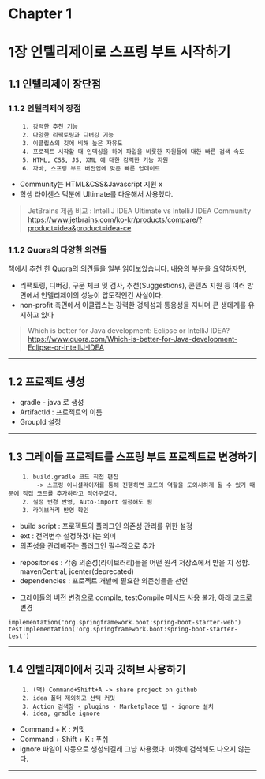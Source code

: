 Chapter 1
======================
# 1장 인텔리제이로 스프링 부트 시작하기
## 1.1 인텔리제이 장단점
### 1.1.2 인텔리제이 장점
        1. 강력한 추천 기능
        2. 다양한 리팩토링과 디버깅 기능
        3. 이클립스의 깃에 비해 높은 자유도
        4. 프로젝트 시작할 때 인덱싱을 하여 파일을 비롯한 자원들에 대한 빠른 검색 속도
        5. HTML, CSS, JS, XML 에 대한 강력한 기능 지원
        6. 자바, 스프링 부트 버전업에 맞춘 빠른 업데이트

- Community는 HTML&CSS&Javascript 지원 x
- 학생 라이센스 덕분에 Ultimate를 다운해서 사용했다.
>JetBrains 제품 비교 : IntelliJ IDEA Ultimate vs IntelliJ IDEA Community  
>https://www.jetbrains.com/ko-kr/products/compare/?product=idea&product=idea-ce

### 1.1.2 Quora의 다양한 의견들
책에서 추천 한 Quora의 의견들을 일부 읽어보았습니다. 내용의 부분을 요약하자면,
- 리팩토링, 디버깅, 구문 체크 및 검사, 추천(Suggestions), 콘텐츠 지원 등 여러 방면에서 인텔리제이의 성능이 압도적인건 사실이다.
- non-profit 측면에서 이클립스는 강력한 경제성과 통용성을 지니며 큰 생테계를 유지하고 있다 

>Which is better for Java development: Eclipse or IntelliJ IDEA?  
>https://www.quora.com/Which-is-better-for-Java-development-Eclipse-or-IntelliJ-IDEA
------------------------------
## 1.2 프로젝트 생성
- gradle - java 로 생성
- ArtifactId : 프로젝트의 이름
- GroupId 설정
------------------------------  
## 1.3 그레이들 프로젝트를 스프링 부트 프로젝트로 변경하기
        1. build.gradle 코드 직접 편집 
            -> 스프링 이니셜라이저를 통해 진행하면 코드의 역할을 도외시하게 될 수 있기 때문에 직접 코드를 추가하라고 적어주셨다.
        2. 설정 변경 반영, Auto-import 설정해도 됨
        3. 라이브러리 반영 확인

- build script : 프로젝트의 플러그인 의존성 관리를 위한 설정
- ext : 전역변수 설정하겠다는 의미
- 의존성을 관리해주는 플러그인 필수적으로 추가
+ repositories : 각종 의존성(라이브러리)들을 어떤 원격 저장소에서 받을 지 정함. mavenCentral, jcenter(deprecated)
+ dependencies : 프로젝트 개발에 필요한 의존성들을 선언  
* 그레이들의 버전 변경으로 compile, testCompile 메서드 사용 불가, 아래 코드로 변경

<pre>
<code>implementation('org.springframework.boot:spring-boot-starter-web')
testImplementation('org.springframework.boot:spring-boot-starter-test')</code>
</pre>
  
------------------------------
## 1.4 인텔리제이에서 깃과 깃허브 사용하기
        1. (맥) Command+Shift+A -> share project on github
        2. idea 폴더 제외하고 선택 커밋
        3. Action 검색창 - plugins - Marketplace 탭 - ignore 설치
        4. idea, gradle ignore
        
- Command + K : 커밋 
- Command + Shift + K : 푸쉬
- ignore 파일이 자동으로 생성되길래 그냥 사용했다. 마켓에 검색해도 나오지 않는다.
------------------------------

